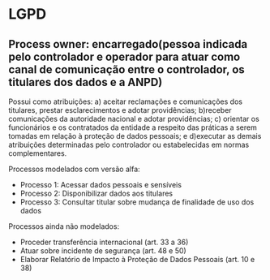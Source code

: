 # LGPD

## Process owner: encarregado(pessoa indicada pelo controlador e operador para atuar como canal de comunicação entre o controlador, os titulares dos dados e a ANPD)

Possui como atribuições: a) aceitar reclamações e comunicações dos titulares, prestar esclarecimentos e adotar providências; b)receber comunicações da autoridade nacional e adotar providências; c) orientar os funcionários e os contratados da entidade a respeito das práticas a serem tomadas em relação à proteção de dados pessoais; e d)executar as demais atribuições determinadas pelo controlador ou estabelecidas em normas complementares.

Processos modelados com versão alfa:
- Processo 1: Acessar dados pessoais e sensíveis
- Processo 2: Disponibilizar dados aos titulares
- Processo 3: Consultar titular sobre mudança de finalidade de uso dos dados

Processos ainda não modelados:
- Proceder transferência internacional (art. 33 a 36)
- Atuar sobre incidente de segurança (art. 48 e 50)
- Elaborar Relatório de Impacto à Proteção de Dados Pessoais (art. 10 e 38)
